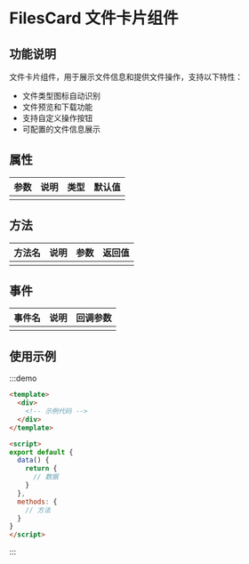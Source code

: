 # FilesCard 文件卡片组件

## 功能说明

文件卡片组件，用于展示文件信息和提供文件操作，支持以下特性：

- 文件类型图标自动识别
- 文件预览和下载功能
- 支持自定义操作按钮
- 可配置的文件信息展示

## 属性

| 参数 | 说明 | 类型 | 默认值 |
| ---- | ---- | ---- | ------ |
|      |      |      |        |

## 方法

| 方法名 | 说明 | 参数 | 返回值 |
|--------|------|------|--------|
|        |      |      |        |

## 事件

| 事件名 | 说明 | 回调参数 |
|--------|------|----------|
|        |      |          |

## 使用示例

:::demo
```html
<template>
  <div>
    <!-- 示例代码 -->
  </div>
</template>

<script>
export default {
  data() {
    return {
      // 数据
    }
  },
  methods: {
    // 方法
  }
}
</script>
```
:::
